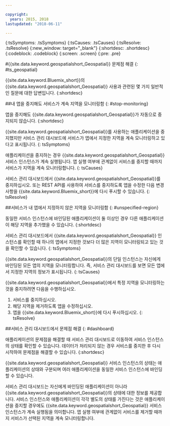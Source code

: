 ```yaml
---

copyright:
  years: 2015, 2018
lastupdated: "2018-06-11"

---
```


<!-- Attribute definitions -->
{:tsSymptoms: .tsSymptoms}
{:tsCauses: .tsCauses}
{:tsResolve: .tsResolve}
{:new_window: target="_blank"}
{:shortdesc: .shortdesc}
{:codeblock: .codeblock}
{:screen: .screen}
{:pre: .pre}

#{{site.data.keyword.geospatialshort_Geospatial}} 문제점 해결
{: #ts_geospatial}


{{site.data.keyword.Bluemix_short}}의 {{site.data.keyword.geospatialshort_Geospatial}} 사용과 관련된 몇 가지 일반적인 질문에 대한 답변입니다.
{:shortdesc}

##내 앱을 중지해도 서비스가 계속 지역을 모니터링함
{: #stop-monitoring}


앱을 중지해도 {{site.data.keyword.geospatialshort_Geospatial}}가 자동으로 중지되지 않습니다.
{:shortdesc}


{{site.data.keyword.geospatialshort_Geospatial}}를 사용하는 애플리케이션을 중지했지만 서비스 관리 대시보드에 서비스가 앱에서 지정한 지역을 계속 모니터링하고 있다고 표시됩니다.
{: tsSymptoms}


애플리케이션을 중지하는 경우 {{site.data.keyword.geospatialshort_Geospatial}} 서비스 인스턴스가 계속 실행됩니다. 앱 실행 여부에 관계없이 서비스를 중지할 때까지 서비스가 지역을 계속 모니터링합니다.
{: tsCauses}


서비스 관리 대시보드에서 {{site.data.keyword.geospatialshort_Geospatial}}를 중지하십시오. 또는 REST API를 사용하여 서비스를 중지하도록 앱을 수정한 다음 변경사항을 {{site.data.keyword.Bluemix_short}}에 다시 푸시할 수 있습니다.
{: tsResolve}

##서비스가 내 앱에서 지정하지 않은 지역을 모니터링함
{: #unspecified-region}



동일한 서비스 인스턴스에 바인딩된 애플리케이션이 둘 이상인 경우 다른 애플리케이션이 해당 지역을 추가했을 수 있습니다.
{:shortdesc}



서비스 관리 대시보드에서 {{site.data.keyword.geospatialshort_Geospatial}} 인스턴스를 확인할 때 하나의 앱에서 지정한 것보다 더 많은 지역이 모니터링되고 있는 것을 확인할 수 있습니다.
{: tsSymptoms}

{{site.data.keyword.geospatialshort_Geospatial}}의 단일 인스턴스는 자신에게 바인딩된 모든 앱의 지역을 모니터링합니다. 즉, 서비스 관리 대시보드를 보면 모든 앱에서 지정한 지역의 정보가 표시됩니다.
{: tsCauses}

{{site.data.keyword.geospatialshort_Geospatial}}에서 특정 지역을 모니터링하는 것을 중지하려면 다음을 수행하십시오.

1. 서비스를 중지하십시오.
2. 해당 지역을 제거하도록 앱을 수정하십시오.
3. 앱을 {{site.data.keyword.Bluemix_short}}에 다시 푸시하십시오.
{: tsResolve}


##서비스 관리 대시보드에서 문제점 해결
{: #dashboard}

애플리케이션의 문제점을 해결할 때 서비스 관리 대시보드로 이동하여 서비스 인스턴스의 상태를 확인할 수 있습니다. 데이터가 처리되지 않는 경우 서비스를 중지한 후 다시 시작하여 문제점을 해결할 수 있습니다.
{:shortdesc}

{{site.data.keyword.geospatialshort_Geospatial}} 서비스 인스턴스의 상태는 애플리케이션의 상태와 구분되며 여러 애플리케이션을 동일한 서비스 인스턴스에 바인딩할 수 있습니다.

서비스 관리 대시보드는 자신에게 바인딩된 애플리케이션이 아니라 {{site.data.keyword.geospatialshort_Geospatial}}의 상태에 대한 정보를 제공합니다. 서비스 인스턴스와 애플리케이션이 각각 별도의 상태를 가진다는 것은 애플리케이션을 중지할 경우에도 {{site.data.keyword.geospatialshort_Geospatial}} 서비스 인스턴스가 계속 실행됨을 의미합니다. 앱 실행 여부에 관계없이 서비스를 제거할 때까지 서비스가 선택된 지역을 계속 모니터링합니다.
